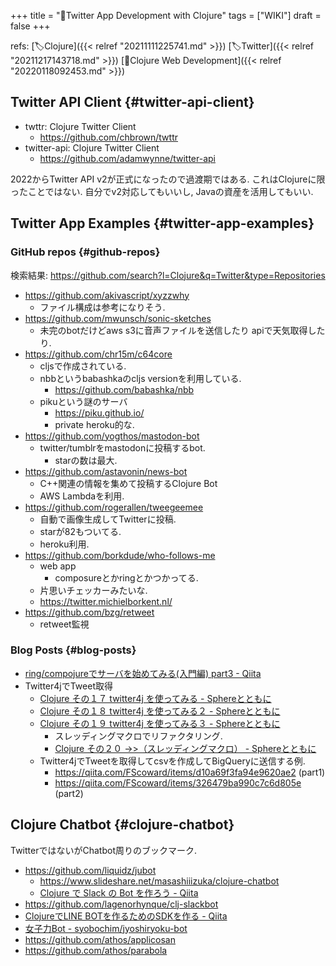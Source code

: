 +++
title = "📝Twitter App Development with Clojure"
tags = ["WIKI"]
draft = false
+++

refs: [🏷Clojure]({{< relref "20211111225741.md" >}}) [🏷Twitter]({{< relref "20211217143718.md" >}}) [📝Clojure Web Development]({{< relref "20220118092453.md" >}})


## Twitter API Client {#twitter-api-client}

-   twttr: Clojure Twitter Client
    -   <https://github.com/chbrown/twttr>
-   twitter-api: Clojure Twitter Client
    -   <https://github.com/adamwynne/twitter-api>

2022からTwitter API v2が正式になったので過渡期ではある.
これはClojureに限ったことではない.
自分でv2対応してもいいし, Javaの資産を活用してもいい.


## Twitter App Examples {#twitter-app-examples}


### GitHub repos {#github-repos}

検索結果: <https://github.com/search?l=Clojure&q=Twitter&type=Repositories>

-   <https://github.com/akivascript/xyzzwhy>
    -   ファイル構成は参考になりそう.
-   <https://github.com/mwunsch/sonic-sketches>
    -   未完のbotだけどaws s3に音声ファイルを送信したり apiで天気取得したり.
-   <https://github.com/chr15m/c64core>
    -   cljsで作成されている.
    -   nbbというbabashkaのcljs versionを利用している.
        -   <https://github.com/babashka/nbb>
    -   pikuという謎のサーバ
        -   <https://piku.github.io/>
        -   private heroku的な.
-   <https://github.com/yogthos/mastodon-bot>
    -   twitter/tumblrをmastodonに投稿するbot.
        -   starの数は最大.
-   <https://github.com/astavonin/news-bot>
    -   C++関連の情報を集めて投稿するClojure Bot
    -   AWS Lambdaを利用.
-   <https://github.com/rogerallen/tweegeemee>
    -   自動で画像生成してTwitterに投稿.
    -   starが82もついてる.
    -   heroku利用.
-   <https://github.com/borkdude/who-follows-me>
    -   web app
        -   composureとかringとかつかってる.
    -   片思いチェッカーみたいな.
    -   <https://twitter.michielborkent.nl/>
-   <https://github.com/bzg/retweet>
    -   retweet監視


### Blog Posts {#blog-posts}

-   [ring/compojureでサーバを始めてみる(入門編) part3 - Qiita](https://qiita.com/func-hs/items/738eff7d384236d276bd)
-   Twitter4jでTweet取得
    -   [Clojure その１７ twitter4j を使ってみる - Sphereとともに](https://fscoward.hateblo.jp/entry/2013/12/26/003808)
    -   [Clojure その１８ twitter4j を使ってみる２ - Sphereとともに](https://fscoward.hateblo.jp/entry/2013/12/26/221708)
    -   [Clojure その１９ twitter4j を使ってみる３ - Sphereとともに](https://fscoward.hateblo.jp/entry/2013/12/26/230333)
        -   スレッディングマクロでリファクタリング.
        -   [Clojure その２０ -&gt;&gt;（スレッディングマクロ） - Sphereとともに](https://fscoward.hateblo.jp/entry/2013/12/28/032821)
    -   Twitter4jでTweetを取得してcsvを作成してBigQueryに送信する例.
        -   <https://qiita.com/FScoward/items/d10a69f3fa94e9620ae2> (part1)
        -   <https://qiita.com/FScoward/items/326479ba990c7c6d805e> (part2)


## Clojure Chatbot {#clojure-chatbot}

TwitterではないがChatbot周りのブックマーク.

-   <https://github.com/liquidz/jubot>
    -   <https://www.slideshare.net/masashiiizuka/clojure-chatbot>
    -   [Clojure で Slack の Bot を作ろう - Qiita](https://qiita.com/uochan/items/b934ff9536aa4948a261)
-   <https://github.com/lagenorhynque/clj-slackbot>
-   [ClojureでLINE BOTを作るためのSDKを作る - Qiita](https://qiita.com/xorphitus/items/2df261ac5951d09a436b)
-   [女子力Bot -  syobochim/jyoshiryoku-bot](https://github.com/syobochim/jyoshiryoku-bot)
-   <https://github.com/athos/applicosan>
-   <https://github.com/athos/parabola>
